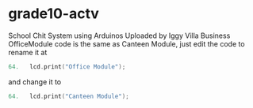 # grade10-actv
School Chit System using Arduinos
Uploaded by Iggy Villa 
Business OfficeModule code is the same as Canteen Module, just edit the code to rename it at 
```c++
64.   lcd.print("Office Module");
```
and change it to
```c++
64.   lcd.print("Canteen Module");
```
